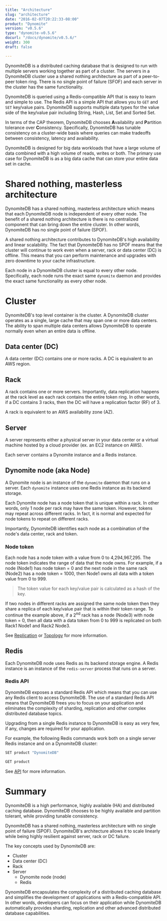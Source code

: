 ```yaml
---
title: "Architecture"
slug: "architecture"
date: "2016-02-07T20:22:33-08:00"
product: "Dynomite"
version: "v0.5.6"
type: "dynomite-v0.5.6"
docurl: "/docs/dynomite/v0.5.6/"
weight: 300
draft: false

--- 
```


<!-- LARGE DIAGRAM OF ENTIRE CLUSTER as banner image -->

DynomiteDB is a distributed caching database that is designed to run with multiple servers working together as part of a cluster. The servers in a DynomiteDB cluster use a shared nothing architecture as part of a peer-to-peer token ring. There is no single point of failure (SFOF) and each server in the cluster has the same functionality.

DynomiteDB is queried using a Redis-compatible API that is easy to learn and simple to use. The Redis API is a simple API that allows you to `GET` and `SET` key/value pairs. DynomiteDB supports multiple data types for the value side of the key/value pair including String, Hash, List, Set and Sorted Set. 

In terms of the CAP theorem, DynomiteDB chooses <strong>A</strong>vailability and <strong>P</strong>artition tolerance over <strong>C</strong>onsistency. Specifically, DynomiteDB has tunable consistency on a cluster-wide basis where queries can make tradeoffs between consistency, latency and availability.

DynomiteDB is designed for big data workloads that have a large volume of data combined with a high volume of reads, writes or both. The primary use case for DynomiteDB is as a big data cache that can store your entire data set in cache.

# Shared nothing, masterless architecture

DynomiteDB has a shared nothing, masterless architecture which means that each DynomiteDB node is independent of every other node. The benefit of a shared nothing architecture is there is no centralized component that can bring down the entire cluster. In other words, DynomiteDB has no single point of failure (SPOF).

A shared nothing architecture contributes to DynomiteDB's high availability and linear scalability. The fact that DynomiteDB has no SPOF means that the cluster will continue to work even when a server, rack or data center (DC) is offline. This means that you can perform maintenance and upgrades with zero downtime to your cache infrastructure.

Each node in a DynomiteDB cluster is equal to every other node. Specifically, each node runs the exact same `dynomite` daemon and provides the exact same functionality as every other node.

<!-- SHOW DIAGRAM OF DYNOMITE'S INTERNAL BLOCK DIAGRAM HERE -->

# Cluster

<!-- SHOW IMAGE HERE OF ENTIRE CLUSTER -->

DynomiteDB's top level container is the cluster. A DynomiteDB cluster operates as a single, large cache that may span one or more data centers. The ability to span multiple data centers allows DynomiteDB to operate normally even when an entire data is offline.

## Data center (DC)

A data center (DC) contains one or more racks. A DC is equivalent to an AWS region.

## Rack

A rack contains one or more servers. Importantly, data replication happens at the rack level as each rack contains the entire token ring. In other words, if a DC contains 3 racks, then the DC will have a replication factor (RF) of 3.

A rack is equivalent to an AWS availability zone (AZ).

## Server

<!-- TODO: Update the Server definition to include the concept of a Container -->

A server represents either a physical server in your data center or a virtual machine hosted by a cloud provider (ex. an EC2 instance on AWS).

Each server contains a Dynomite instance and a Redis instance.

## Dynomite node (aka Node)

A Dynomite node is an instance of the `dynomite` daemon that runs on a server. Each `dynomite` instance uses one Redis instance as its backend storage.

Each Dynomite node has a node token that is unique within a rack. In other words, only 1 node per rack may have the same token. However, tokens may repeat across different racks. In fact, it is normal and expected for node tokens to repeat on different racks.

Importantly, DynomiteDB identifies each node as a combination of the node's data center, rack and token.

### Node token

Each node has a node token with a value from 0 to 4,294,967,295. The node token indicates the range of data that the node owns. For example, if a node (Node1) has node token = 0 and the next node in the same rack (Node2) has a node token = 1000, then Node1 owns all data with a token value from 0 to 999.

> The token value for each key/value pair is calculated as a hash of the key.

If two nodes in different racks are assigned the same node token then they share a replica of each key/value pair that is within their token range. To continue the example above, if a 2<sup>nd</sup> rack has a node (Node3) with node token = 0, then all data with a data token from 0 to 999 is replicated on both Rack1 Node1 and Rack2 Node3.

See [Replication](../replication/) or [Topology](../topology/) for more information.

## Redis

Each DynomiteDB node uses Redis as its backend storage engine. A Redis instance is an instance of the `redis-server` process that runs on a server.

### Redis API

DynomiteDB exposes a standard Redis API which means that you can use any Redis client to access DynomiteDB. The use of a standard Redis API means that DynomiteDB frees you to focus on your application and eliminates the complexity of sharding, replication and other complex distributed database topics. 

Upgrading from a single Redis instance to DynomiteDB is easy as very few, if any, changes are required for your application.

For example, the following Redis commands work both on a single server Redis instance and on a DynomiteDB cluster:

```bash
SET product "DynomiteDB"

GET product
```

<!-- show entire cluster access via Redis API -->

See [API](../api/) for more information.

# Summary

DynomiteDB is a high performance, highly available (HA) and distributed caching database. DynomiteDB chooses to be highly available and partition tolerant, while providing tunable consistency.

DynomiteDB has a shared nothing, masterless architecture with no single point of failure (SPOF). DynomiteDB's architecture allows it to scale linearly while being highly resilient against server, rack or DC failure.

The key concepts used by DynomiteDB are:

- Cluster
- Data center (DC)
- Rack
- Server
    - Dynomite node (node)
    - Redis

DynomiteDB encapsulates the complexity of a distributed caching database and simplifies the development of applications with a Redis-compatible API. In other words, developers can focus on their application while DynomiteDB automatically provides sharding, replication and other advanced distributed database capabilities.
